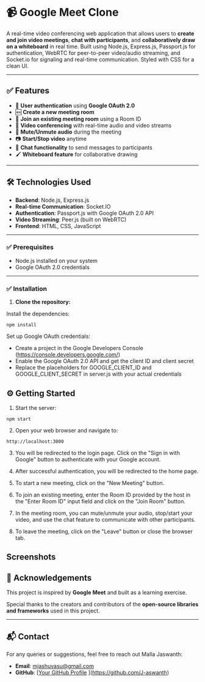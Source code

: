 # 📹 Google Meet Clone

A real-time video conferencing web application that allows users to **create and join video meetings**, **chat with participants**, and **collaboratively draw on a whiteboard** in real time. Built using Node.js, Express.js, Passport.js for authentication, WebRTC for peer-to-peer video/audio streaming, and Socket.io for signaling and real-time communication. Styled with CSS for a clean UI.

---

## ✅ Features
- 🔐 **User authentication** using **Google OAuth 2.0**
- 🆕 **Create a new meeting room**
- 🔗 **Join an existing meeting room** using a Room ID
- 🎥 **Video conferencing** with real-time audio and video streams
- 🎤 **Mute/Unmute audio** during the meeting
- 📷 **Start/Stop video** anytime
- 💬 **Chat functionality** to send messages to participants
- 🖌️ **Whiteboard feature** for collaborative drawing

---

## 🛠 Technologies Used
- **Backend**: Node.js, Express.js
- **Real-time Communication**: Socket.IO
- **Authentication**: Passport.js with Google OAuth 2.0 API
- **Video Streaming**: Peer.js (built on WebRTC)
- **Frontend**: HTML, CSS, JavaScript

---



### ✅ Prerequisites
- Node.js installed on your system
- Google OAuth 2.0 credentials

---

### ✅ Installation

1. **Clone the repository:**
 
Install the dependencies:
```
npm install
```

Set up Google OAuth credentials:
- Create a project in the Google Developers Console (https://console.developers.google.com/)
- Enable the Google OAuth 2.0 API and get the client ID and client secret
- Replace the placeholders for GOOGLE_CLIENT_ID and GOOGLE_CLIENT_SECRET in server.js with your actual credentials

## ⚙️ Getting Started

1. Start the server:
```
npm start
```

2. Open your web browser and navigate to:
```
http://localhost:3000
```

3. You will be redirected to the login page. Click on the "Sign in with Google" button to authenticate with your Google account.

4. After successful authentication, you will be redirected to the home page.

5. To start a new meeting, click on the "New Meeting" button.

6. To join an existing meeting, enter the Room ID provided by the host in the "Enter Room ID" input field and click on the "Join Room" button.

7. In the meeting room, you can mute/unmute your audio, stop/start your video, and use the chat feature to communicate with other participants.

8. To leave the meeting, click on the "Leave" button or close the browser tab.

## Screenshots

## 🙌 Acknowledgements
This project is inspired by **Google Meet** and built as a learning exercise.  

Special thanks to the creators and contributors of the **open-source libraries and frameworks** used in this project.  

---

## 📬 Contact
For any queries or suggestions, feel free to reach out Malla Jaswanth:  

- **Email**: mjashuvasu@gmail.com
- **GitHub**: [[Your GitHub Profile](https://github.com/yourusername)  ](https://github.com/J-aswanth)
